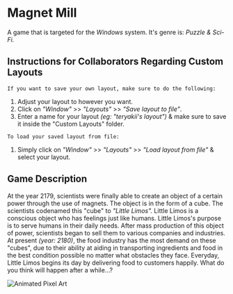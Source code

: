 # Magnet Mill

A game that is targeted for the *Windows* system. It's genre is: *Puzzle & Sci-Fi.*

## Instructions for Collaborators Regarding Custom Layouts
`If you want to save your own layout, make sure to do the following:`
1. Adjust your layout to however you want.
2. Click on *"Window"* >> *"Layouts"* >> *"Save layout to file"*.
3. Enter a name for your layout *(eg: "teryakii's layout")* & make sure to save it inside the "Custom Layouts" folder.

`To load your saved layout from file:`
1. Simply click on *"Window"* >> *"Layouts"* >> *"Load layout from file"* & select your layout.

## Game Description
At the year 2179, scientists were finally able to create an object of a certain power through the use of magnets. The object is in the form of a cube. The scientists codenamed this "cube" to *"Little Limos".* Little Limos is a conscious object who has feelings just like humans. Little Limos's purpose is to serve humans in their daily needs. After mass production of this object of power, scientists began to sell them to various companies and industries. At present *(year: 2180)*, the food industry has the most demand on these "cubes", due to their ability at aiding in transporting ingredients and food in the best condition possible no matter what obstacles they face. Everyday, Little Limos begins its day by delivering food to customers happily. What do you think will happen after a while...?

![Animated Pixel Art](https://robotmafia.com/wp-content/uploads/2019/05/motocross_saito_1.gif)
